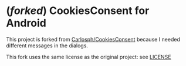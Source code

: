 # (*forked*) CookiesConsent for Android

This project is forked from [Carlosph/CookiesConsent](https://github.com/Carlosph/CookiesConsent) because I needed
different messages in the dialogs.

This fork uses the same license as the original project: see [LICENSE](https://github.com/culebras/CookiesConsent/blob/master/LICENSE.md)
